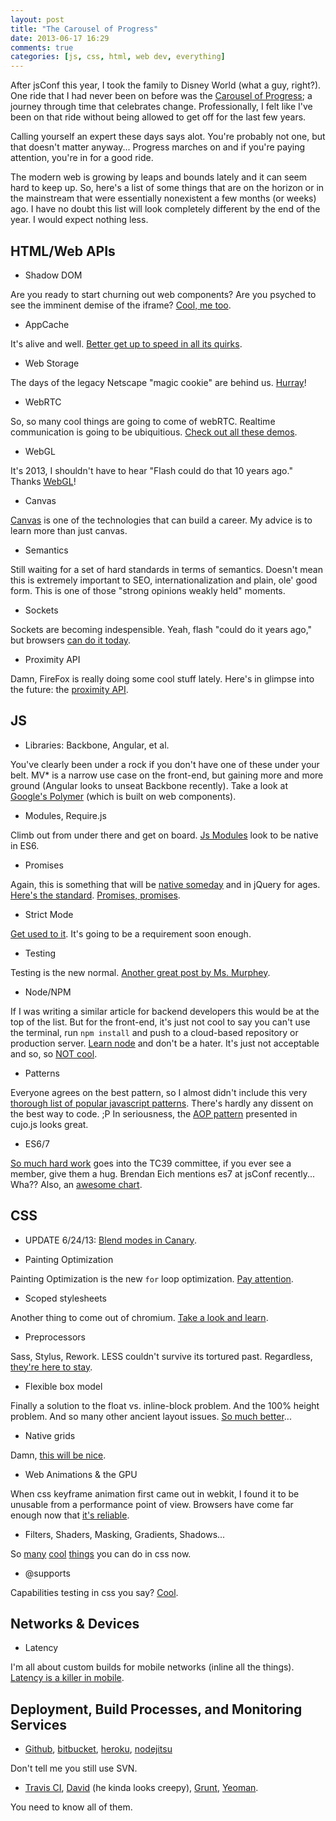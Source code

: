 ```yaml
---
layout: post
title: "The Carousel of Progress"
date: 2013-06-17 16:29
comments: true
categories: [js, css, html, web dev, everything] 
---
```

After jsConf this year, I took the family to Disney World (what a guy, right?). One ride that I had never been on before was the [Carousel of Progress](http://en.wikipedia.org/wiki/Walt_Disney's_Carousel_of_Progress); a journey through time that celebrates change. Professionally, I felt like I've been on that ride without being allowed to get off for the last few years.

<!-- more -->
Calling yourself an expert these days says alot. You're probably not one, but that doesn't matter anyway... Progress marches on and if you're paying attention, you're in for a good ride.

The modern web is growing by leaps and bounds lately and it can seem hard to keep up. So, here's a list of some things that are on the horizon or in the mainstream that were essentially nonexistent a few months (or weeks) ago. I have no doubt this list will look completely different by the end of the year. I would expect nothing less.


HTML/Web APIs
-
*	Shadow DOM

Are you ready to start churning out web components? Are you psyched to see the imminent demise of the iframe? [Cool, me too](http://www.html5rocks.com/en/tutorials/webcomponents/shadowdom/).

* 	AppCache

It's alive and well. [Better get up to speed in all its quirks](http://blip.tv/jsconf/jsconf2012-jake-archibald-appcache-douchebag-6143723).

*	Web Storage

The days of the legacy Netscape "magic cookie" are behind us. [Hurray](https://developer.mozilla.org/en-US/docs/Web/Guide/DOM/Storage)!

*	WebRTC

So, so many cool things are going to come of webRTC. Realtime communication is going to be ubiquitious. [Check out all these demos](https://webrtc-experiment.appspot.com/). 

*	WebGL

It's 2013, I shouldn't have to hear "Flash could do that 10 years ago." Thanks [WebGL](http://learningwebgl.com/blog/)!

*	Canvas

[Canvas](http://css-tricks.com/learn-canvas-snake-game/) is one of the technologies that can build a career. My advice is to learn more than just canvas.

*	Semantics

Still waiting for a set of hard standards in terms of semantics. Doesn't mean this is extremely important to SEO, internationalization and plain, ole' good form. This is one of those "strong opinions weakly held" moments.

*	Sockets

Sockets are becoming indespensible. Yeah, flash "could do it years ago," but browsers [can do it today](http://www.html5rocks.com/en/tutorials/websockets/basics/).

* Proximity API

Damn, FireFox is really doing some cool stuff lately. Here's in glimpse into the future: the [proximity API](https://hacks.mozilla.org/2013/06/the-proximity-api/).

JS
-
*	Libraries: Backbone, Angular, et al.

You've clearly been under a rock if you don't have one of these under your belt. MV* is a narrow use case on the front-end, but gaining more and more ground (Angular looks to unseat Backbone recently). Take a look at [Google's Polymer](http://www.polymer-project.org/) (which is built on web components).

*	Modules, Require.js

Climb out from under there and get on board. [Js Modules](http://corner.squareup.com/2013/02/es6-module-transpiler.html) look to be native in ES6.

* 	Promises

Again, this is something that will be [native someday](http://domenic.me/2012/10/14/youre-missing-the-point-of-promises/) and in jQuery for ages. [Here's the standard](http://promises-aplus.github.io/promises-spec/). [Promises, promises](https://www.youtube.com/watch?feature=player_detailpage&v=H8Q83DPZy6E#t=30s).

*	Strict Mode

[Get used to it](http://edanhewitt.com/strict-javascript/). It's going to be a requirement soon enough.

*	Testing

Testing is the new normal. [Another great post by Ms. Murphey](http://alistapart.com/article/writing-testable-javascript).

*	Node/NPM

If I was writing a similar article for backend developers this would be at the top of the list. But for the front-end, it's just not cool to say you can't use the terminal, run `npm install` and push to a cloud-based repository or production server. [Learn node](http://net.tutsplus.com/tutorials/javascript-ajax/node-js-for-beginners/) and don't be a hater. It's just not acceptable and so, so [NOT cool](http://www.youtube.com/watch?v=1e1zzna-dNw).

*	Patterns

Everyone agrees on the best pattern, so I almost didn't include this very [thorough list of popular javascript patterns](http://shichuan.github.io/javascript-patterns/). There's hardly any dissent on the best way to code. ;P In seriousness, the [AOP pattern](http://cujojs.com/) presented in cujo.js looks great.

*	ES6/7

[So much hard work](http://tc39wiki.calculist.org/es6/) goes into the TC39 committee, if you ever see a member, give them a hug. Brendan Eich mentions es7 at jsConf recently... Wha?? Also, an [awesome chart](http://kangax.github.io/es5-compat-table/es6/).


CSS
-

*	UPDATE 6/24/13: [Blend modes in Canary](http://blogs.adobe.com/webplatform/2013/06/24/css-background-blend-modes-are-now-available-in-chrome-canary-and-webkit-nightly/).

*	Painting Optimization

Painting Optimization is the new `for` loop optimization. [Pay attention](https://developers.google.com/events/io/sessions/325933151).

*   Scoped stylesheets

Another thing to come out of chromium. [Take a look and learn](http://updates.html5rocks.com/2012/03/A-New-Experimental-Feature-style-scoped).

*	Preprocessors

Sass, Stylus, Rework.  LESS couldn't survive its tortured past. Regardless, [they're here to stay](http://blog.teamtreehouse.com/how-to-choose-the-right-css-preprocessor).

*	Flexible box model

Finally a solution to the float vs. inline-block problem. And the 100% height problem. And so many other ancient layout issues. [So much better](http://coding.smashingmagazine.com/2011/09/19/css3-flexible-box-layout-explained/)...

*   Native grids

Damn, [this will be nice](http://www.w3.org/TR/css3-grid-layout/).

*	Web Animations & the GPU

When css keyframe animation first came out in webkit, I found it to be unusable from a performance point of view. Browsers have come far enough now that [it's reliable](http://css-tricks.com/snippets/css/keyframe-animation-syntax/). 

*	Filters, Shaders, Masking, Gradients, Shadows...

So [many](http://html5-demos.appspot.com/static/css/filters/index.html) [cool](http://www.adobe.com/devnet/html5/articles/css-shaders.html) [things](http://www.html5rocks.com/en/tutorials/masking/adobe/) you can do in css now.

*	@supports

Capabilities testing in css you say? [Cool](http://davidwalsh.name/css-supports).



Networks & Devices
-
*	Latency

I'm all about custom builds for mobile networks (inline all the things). [Latency is a killer in mobile](http://www.igvita.com/2012/07/19/latency-the-new-web-performance-bottleneck/).


Deployment, Build Processes, and Monitoring Services
-
*   [Github](http://github.com), [bitbucket](https://bitbucket.org/), [heroku](https://www.heroku.com/), [nodejitsu](https://www.nodejitsu.com/) 

Don't tell me you still use SVN.

*	[Travis CI](https://travis-ci.org/), [David](https://david-dm.org/) (he kinda looks creepy), [Grunt](http://gruntjs.com/), [Yeoman](http://yeoman.io/). 

You need to know all of them.

